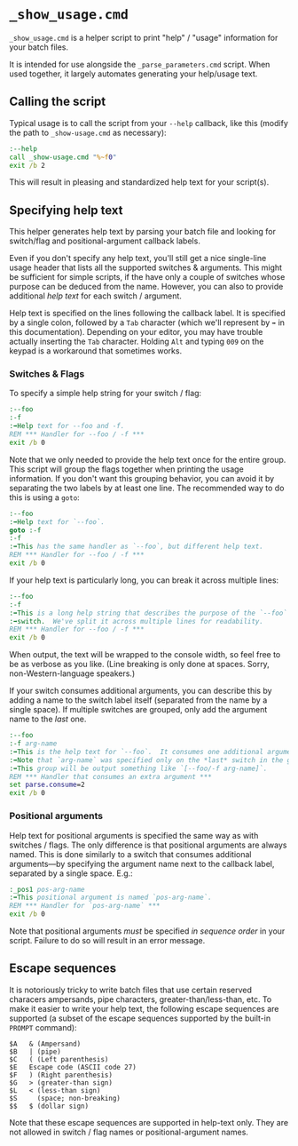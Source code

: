 # `_show_usage.cmd`

`_show_usage.cmd` is a helper script to print "help" / "usage" information for
your batch files.

It is intended for use alongside the `_parse_parameters.cmd` script. When used
together, it largely automates generating your help/usage text.

## Calling the script

Typical usage is to call the script from your `--help` callback, like this
(modify the path to `_show-usage.cmd` as necessary):

```cmd
:--help
call _show-usage.cmd "%~f0"
exit /b 2
```

This will result in pleasing and standardized help text for your script(s).

## Specifying help text

This helper generates help text by parsing your batch file and looking for
switch/flag and positional-argument callback labels.

Even if you don't specify any help text, you'll still get a nice single-line
usage header that lists all the supported switches & arguments. This might be
sufficient for simple scripts, if the have only a couple of switches whose
purpose can be deduced from the name. However, you can also to provide
additional *help text* for each switch / argument.

Help text is specified on the lines following the callback label. It is
specified by a single colon, followed by a `Tab` character (which we'll
represent by `➡️` in this documentation). Depending on your editor, you may
have trouble actually inserting the `Tab` character. Holding `Alt` and typing
`009` on the keypad is a workaround that sometimes works.

### Switches & Flags

To specify a simple help string for your switch / flag:
```cmd
:--foo
:-f
:➡️Help text for --foo and -f.
REM *** Handler for --foo / -f ***
exit /b 0
```

Note that we only needed to provide the help text once for the entire group.
This script will group the flags together when printing the usage information.
If you don't want this grouping behavior, you can avoid it by separating the
two labels by at least one line. The recommended way to do this is using a
`goto`:

```cmd
:--foo
:➡️Help text for `--foo`.
goto :-f
:-f
:➡️This has the same handler as `--foo`, but different help text.
REM *** Handler for --foo / -f ***
exit /b 0
```

If your help text is particularly long, you can break it across multiple lines:

```cmd
:--foo
:-f
:➡️This is a long help string that describes the purpose of the `--foo` / `-f`
:➡️switch.  We've split it across multiple lines for readability.
REM *** Handler for --foo / -f ***
exit /b 0
```

When output, the text will be wrapped to the console width, so feel free to be
as verbose as you like. (Line breaking is only done at spaces. Sorry,
non-Western-language speakers.)

If your switch consumes additional arguments, you can describe this by adding a
name to the switch label itself (separated from the name by a single space). If
multiple switches are grouped, only add the argument name to the *last* one.

```cmd
:--foo
:-f arg-name
:➡️This is the help text for `--foo`.  It consumes one additional argument.
:➡️Note that `arg-name` was specified only on the *last* switch in the group.
:➡️This group will be output something like `[--foo/-f arg-name]`.
REM *** Handler that consumes an extra argument ***
set parse.consume=2
exit /b 0
```

### Positional arguments

Help text for positional arguments is specified the same way as with switches /
flags. The only difference is that positional arguments are always named. This
is done similarly to a switch that consumes additional arguments&mdash;by
specifying the argument name next to the callback label, separated by a single
space. E.g.:

```cmd
:_pos1 pos-arg-name
:➡️This positional argument is named `pos-arg-name`.
REM *** Handler for `pos-arg-name` ***
exit /b 0
```

Note that positional arguments *must* be specified *in sequence order* in your
script. Failure to do so will result in an error message.

## Escape sequences

It is notoriously tricky to write batch files that use certain reserved
characers&nbsp;ampersands, pipe characters, greater-than/less-than, etc. To
make it easier to write your help text, the following escape sequences are
supported (a subset of the escape sequences supported by the built-in `PROMPT`
command):

```
$A   & (Ampersand)
$B   | (pipe)
$C   ( (Left parenthesis)
$E   Escape code (ASCII code 27)
$F   ) (Right parenthesis)
$G   > (greater-than sign)
$L   < (less-than sign)
$S     (space; non-breaking)
$$   $ (dollar sign)
```

Note that these escape sequences are supported in help-text only. They are not
allowed in switch / flag names or positional-argument names.
